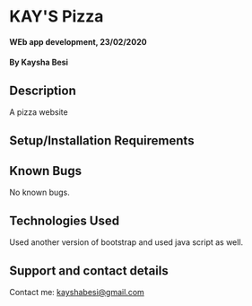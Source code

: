 # KAY'S Pizza
#### WEb app development, 23/02/2020
#### By Kaysha Besi
## Description
A pizza website
## Setup/Installation Requirements


## Known Bugs
No known bugs.
## Technologies Used
Used another version of bootstrap and used java script as well.
## Support and contact details
Contact me: kayshabesi@gmail.com